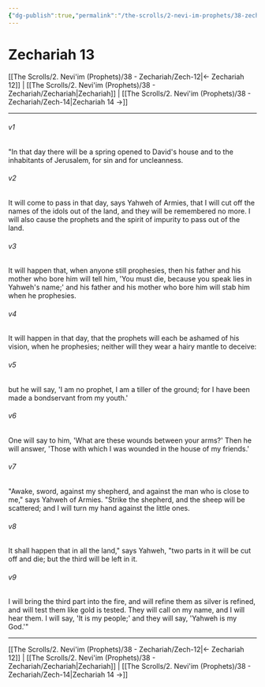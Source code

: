 ```yaml
---
{"dg-publish":true,"permalink":"/the-scrolls/2-nevi-im-prophets/38-zechariah/zech-13/","tags":["TheScrolls","TorahLawofMoses"]}
---
```



# Zechariah 13

[[The Scrolls/2. Nevi'im (Prophets)/38 - Zechariah/Zech-12\|← Zechariah 12]] | [[The Scrolls/2. Nevi'im (Prophets)/38 - Zechariah/Zechariah\|Zechariah]] | [[The Scrolls/2. Nevi'im (Prophets)/38 - Zechariah/Zech-14\|Zechariah 14 →]]
***



###### v1 
"In that day there will be a spring opened to David's house and to the inhabitants of Jerusalem, for sin and for uncleanness. 

###### v2 
It will come to pass in that day, says Yahweh of Armies, that I will cut off the names of the idols out of the land, and they will be remembered no more. I will also cause the prophets and the spirit of impurity to pass out of the land. 

###### v3 
It will happen that, when anyone still prophesies, then his father and his mother who bore him will tell him, 'You must die, because you speak lies in Yahweh's name;' and his father and his mother who bore him will stab him when he prophesies. 

###### v4 
It will happen in that day, that the prophets will each be ashamed of his vision, when he prophesies; neither will they wear a hairy mantle to deceive: 

###### v5 
but he will say, 'I am no prophet, I am a tiller of the ground; for I have been made a bondservant from my youth.' 

###### v6 
One will say to him, 'What are these wounds between your arms?' Then he will answer, 'Those with which I was wounded in the house of my friends.' 

###### v7 
"Awake, sword, against my shepherd, and against the man who is close to me," says Yahweh of Armies. "Strike the shepherd, and the sheep will be scattered; and I will turn my hand against the little ones. 

###### v8 
It shall happen that in all the land," says Yahweh, "two parts in it will be cut off and die; but the third will be left in it. 

###### v9 
I will bring the third part into the fire, and will refine them as silver is refined, and will test them like gold is tested. They will call on my name, and I will hear them. I will say, 'It is my people;' and they will say, 'Yahweh is my God.'"

***
[[The Scrolls/2. Nevi'im (Prophets)/38 - Zechariah/Zech-12\|← Zechariah 12]] | [[The Scrolls/2. Nevi'im (Prophets)/38 - Zechariah/Zechariah\|Zechariah]] | [[The Scrolls/2. Nevi'im (Prophets)/38 - Zechariah/Zech-14\|Zechariah 14 →]]
